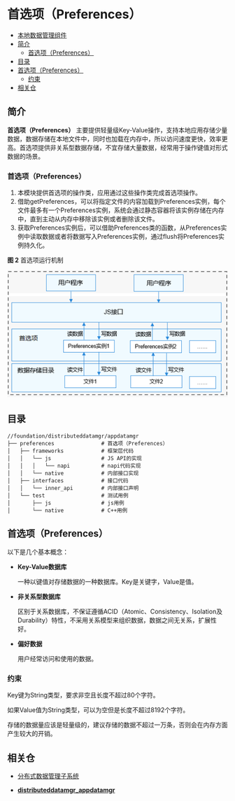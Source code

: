 # 首选项（Preferences）<a name="ZH-CN_TOPIC_0000001124534865"></a>

-   [本地数据管理组件](../README_zh.md)
-   [简介](#section11660541593)
    -   [首选项（Preferences）](#section1287582752719)
-   [目录](#section161941989596)
-   [首选项（Preferences）](#section762641474720)
    -   [约束](#section1944481420489)
-   [相关仓](#section1371113476307)

## 简介<a name="section11660541593"></a>

**首选项（Preferences）** 主要提供轻量级Key-Value操作，支持本地应用存储少量数据，数据存储在本地文件中，同时也加载在内存中，所以访问速度更快，效率更高。首选项提供非关系型数据存储，不宜存储大量数据，经常用于操作键值对形式数据的场景。

### 首选项（Preferences）<a name="section1287582752719"></a>

1.  本模块提供首选项的操作类，应用通过这些操作类完成首选项操作。
2.  借助getPreferences，可以将指定文件的内容加载到Preferences实例，每个文件最多有一个Preferences实例，系统会通过静态容器将该实例存储在内存中，直到主动从内存中移除该实例或者删除该文件。
3.  获取Preferences实例后，可以借助Preferences类的函数，从Preferences实例中读取数据或者将数据写入Preferences实例，通过flush将Preferences实例持久化。

**图 2**  首选项运行机制<a name="fig833053712258"></a>

![](figures/zh-cn_首选项运行机制.png)

## 目录<a name="section161941989596"></a>

```
//foundation/distributeddatamgr/appdatamgr
├── preferences               # 首选项（Preferences）
│   ├── frameworks            # 框架层代码
│   │   └── js                # JS API的实现
│   │   │   └── napi          # napi代码实现
│   │   └── native            # 内部接口实现
│   ├── interfaces            # 接口代码
│   │   └── inner_api         # 内部接口声明
│   └── test                  # 测试用例
│       ├── js                # js用例
│       └── native            # C++用例
```
## 首选项（Preferences）<a name="section762641474720"></a>

以下是几个基本概念：

-   **Key-Value数据库**

    一种以键值对存储数据的一种数据库。Key是关键字，Value是值。

-   **非关系型数据库**

    区别于关系数据库，不保证遵循ACID（Atomic、Consistency、Isolation及Durability）特性，不采用关系模型来组织数据，数据之间无关系，扩展性好。

-   **偏好数据**

    用户经常访问和使用的数据。


### 约束<a name="section1944481420489"></a>

Key键为String类型，要求非空且长度不超过80个字符。

如果Value值为String类型，可以为空但是长度不超过8192个字符。

存储的数据量应该是轻量级的，建议存储的数据不超过一万条，否则会在内存方面产生较大的开销。

## 相关仓<a name="section1371113476307"></a>

- [分布式数据管理子系统](https://gitee.com/openharmony/docs/blob/master/zh-cn/readme/%E5%88%86%E5%B8%83%E5%BC%8F%E6%95%B0%E6%8D%AE%E7%AE%A1%E7%90%86%E5%AD%90%E7%B3%BB%E7%BB%9F.md)

- [**distributeddatamgr\_appdatamgr**](https://gitee.com/openharmony/distributeddatamgr_appdatamgr/blob/master/README_zh.md)